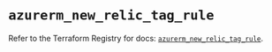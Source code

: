 # `azurerm_new_relic_tag_rule`

Refer to the Terraform Registry for docs: [`azurerm_new_relic_tag_rule`](https://registry.terraform.io/providers/hashicorp/azurerm/3.99.0/docs/resources/new_relic_tag_rule).
